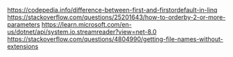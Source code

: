 https://codepedia.info/difference-between-first-and-firstordefault-in-linq
https://stackoverflow.com/questions/25201643/how-to-orderby-2-or-more-parameters
https://learn.microsoft.com/en-us/dotnet/api/system.io.streamreader?view=net-8.0
https://stackoverflow.com/questions/4804990/getting-file-names-without-extensions